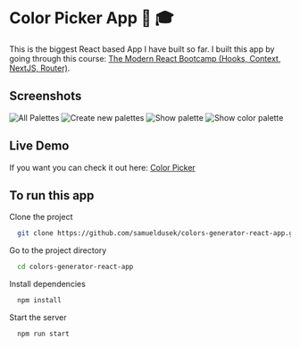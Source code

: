 # Color Picker App :rainbow: :mortar_board:

This is the biggest React based App I have built so far. I built this app by going through this course: [The Modern React Bootcamp (Hooks, Context, NextJS, Router)](https://www.udemy.com/share/101WbGAEYZeVhUQn8B/).

## Screenshots

![All Palettes](https://i.ibb.co/Z2nTmhG/homePage.png)
![Create new palettes](https://i.ibb.co/QdVHYT6/create-Palette.png)
![Show palette](https://i.ibb.co/g7z4Rj7/palette.png)
![Show color palette](https://i.ibb.co/Rv1syfQ/more-Palette.png)

## Live Demo

If you want you can check it out here: [Color Picker](https://samueldusek.github.io/colors-generator-react-app/)

## To run this app

Clone the project

```bash
  git clone https://github.com/samueldusek/colors-generator-react-app.git
```

Go to the project directory

```bash
  cd colors-generator-react-app
```

Install dependencies

```bash
  npm install
```

Start the server

```bash
  npm run start
```

